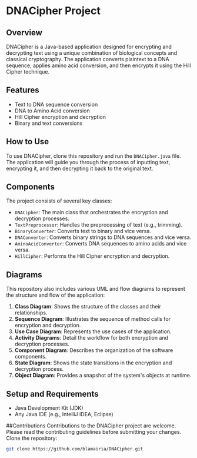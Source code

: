 # DNACipher Project

## Overview
DNACipher is a Java-based application designed for encrypting and decrypting text using a unique combination of biological concepts and classical cryptography. The application converts plaintext to a DNA sequence, applies amino acid conversion, and then encrypts it using the Hill Cipher technique.

## Features
- Text to DNA sequence conversion
- DNA to Amino Acid conversion
- Hill Cipher encryption and decryption
- Binary and text conversions

## How to Use
To use DNACipher, clone this repository and run the `DNACipher.java` file. The application will guide you through the process of inputting text, encrypting it, and then decrypting it back to the original text.

## Components
The project consists of several key classes:
- `DNACipher`: The main class that orchestrates the encryption and decryption processes.
- `TextPreprocessor`: Handles the preprocessing of text (e.g., trimming).
- `BinaryConverter`: Converts text to binary and vice versa.
- `DNAConverter`: Converts binary strings to DNA sequences and vice versa.
- `AminoAcidConverter`: Converts DNA sequences to amino acids and vice versa.
- `HillCipher`: Performs the Hill Cipher encryption and decryption.

## Diagrams
This repository also includes various UML and flow diagrams to represent the structure and flow of the application:

1. **Class Diagram**: Shows the structure of the classes and their relationships.
2. **Sequence Diagram**: Illustrates the sequence of method calls for encryption and decryption.
3. **Use Case Diagram**: Represents the use cases of the application.
4. **Activity Diagrams**: Detail the workflow for both encryption and decryption processes.
5. **Component Diagram**: Describes the organization of the software components.
6. **State Diagram**: Shows the state transitions in the encryption and decryption process.
7. **Object Diagram**: Provides a snapshot of the system's objects at runtime.

## Setup and Requirements
- Java Development Kit (JDK)
- Any Java IDE (e.g., IntelliJ IDEA, Eclipse)


##Contributions
Contributions to the DNACipher project are welcome. Please read the contributing guidelines before submitting your changes.
Clone the repository:
```bash
git clone https://github.com/blamairia/DNACipher.git


